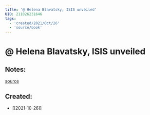 ```yaml
---
title: '@ Helena Blavatsky, ISIS unveiled'
UID: 211026231646
tags:
  - 'created/2021/Oct/26'
  - 'source/book'
---
```

# @ Helena Blavatsky, ISIS unveiled

## Notes:
[source](http://www.thongthienhoc.com/bai%20vo%20venmanbimatnuthanisis%20pdf.htm)

## Created:
- [[2021-10-26]]
